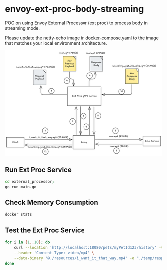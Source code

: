 # envoy-ext-proc-body-streaming

POC on using Envoy External Processor (ext proc) to process body in streaming mode.

Please update the netty-echo image in [docker-compose.yaml](docker-compose.yaml) to the image that matches your local environment architecture.

![Request flow](./resources/request_flow.png)

## Run Ext Proc Service

```sh
cd external_processor;
go run main.go
```

## Check Memory Consumption

```sh
docker stats
```

## Test the Ext Proc Service

```sh
for i in {1..10}; do
    curl --location 'http://localhost:18080/pets/myPetId123/history' -vvv \
    --header 'Content-Type: video/mp4' \
    --data-binary '@./resources/i_want_it_that_way.mp4' -o "./temp/response-${i}.mp4" &;
done
```
